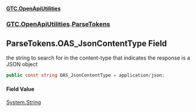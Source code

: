 #### [GTC.OpenApiUtilities](GTC.HttpUtilities.md 'GTC.HttpUtilities')
### [GTC.OpenApiUtilities](GTC.HttpUtilities.md#GTC.OpenApiUtilities 'GTC.OpenApiUtilities').[ParseTokens](GTC.HttpUtilities.md#GTC.OpenApiUtilities.ParseTokens 'GTC.OpenApiUtilities.ParseTokens')

## ParseTokens.OAS_JsonContentType Field

the string to search for in the content-type that indicates the response is a JSON object

```csharp
public const string OAS_JsonContentType = application/json;
```

#### Field Value
[System.String](https://docs.microsoft.com/en-us/dotnet/api/System.String 'System.String')